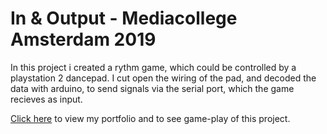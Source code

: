 # In & Output - Mediacollege Amsterdam 2019

In this project i created a rythm game, which could be controlled by a playstation 2 dancepad.
I cut open the wiring of the pad, and decoded the data with arduino, to send signals via the serial port, which the game recieves as input.

[Click here](https://judahensen.com) to view my portfolio and to see game-play of this project.
